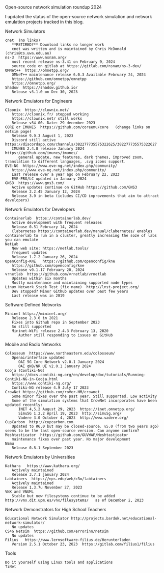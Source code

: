 Open-source network simulation roundup 2024

I updated the status of the open-source network simulation and network emulation projects tracked in this blog. 


Network Simulators

    cnet  (no links)
       **RETIRED?** Download links no longer work
       cnet was written and is maintained by Chris McDonald (chris@cs.uwa.edu.au)
    ns-3  https://www.nsnam.org/
       most recent release ns-3.41 on February 9, 2024
       source code on gitlab at https://gitlab.com/nsnam/ns-3-dev/
    OMNet++  https://omnetpp.org/
       OMNeT++ maintenance release 6.0.3 Available February 24, 2024
       https://github.com/omnetpp/omnetpp
       https://omnetpp.org/
    Shadow  https://shadow.github.io/
       Release v3.1.0 on Dec 30, 2023

Network Emulators for Engineers

    Cloonix  https://clownix.net/
       https://cloonix.fr/ stopped working
       https://clownix.net/ still works
       Release v34-00. Date: 29 december 2023
    CORE or IMUNES  https://github.com/coreemu/core   (change links on netsim page)
       Release 9.0.3 August 1, 2023
       Discord still active https://discordapp.com/channels/382277735575322625/382277735575322627
       IMUNES 2.4.0 release January 2024  https://github.com/imunes/imunes/
          general update, new features, dark themes, improved zoom, translation to different languages, .svg icons support.
    EVE-NG  https://www.eve-ng.net/index.php/community/
       https://www.eve-ng.net/index.php/community/
       Last release over a year ago on February 22, 2023
       EVE-PRO/LC updated in January 2024 
    GNS3  https://www.gns3.com/
       Active updates continue on GitHub https://github.com/GNS3
       Release 2.2.45 January 12, 2024
       Release 3.0 in beta (icludes CI/CD improvements that aim to attract developers)

Network Emulators for Developers

    Containerlab  https://containerlab.dev/
       Active development with frequent releases
       Release 0.51 February 14, 2024
       Clabernetes https://containerlab.dev/manual/clabernetes/ enables containerlab to run in a cluster, greatly increasing the soze of labs you can emulate
    NetLab
       New web site: https://netlab.tools/
       frequent updates
       Release 1.7.2 January 26, 2024
    OpenConfig-KNE   https://github.com/openconfig/kne
       https://github.com/openconfig/kne
       Release v0.1.17 February 20, 2024
    vrnetlab  https://github.com/vrnetlab/vrnetlab
       Updates within six months
       Mostly maintenance and maintaining supported node types
    Linux Network Stack Test (fix name)  http://lnst-project.org/
       Dev stopped? Minor Github updates over past few years 
       Last release was in 2019
       
Software Defined Networks

    Mininet https://mininet.org/
       Release 2.3.0 in 2021
       Fixes into Github repo in September 2023
       So still supported
       Mininet-WiFi release 2.4.3 February 13, 2020
          Author still responding to issues on GitHub
       
Mobile and Radio Networks

    Colosseum  https://www.northeastern.edu/colosseum/
       Openairinterface updated
          OAI 5G Core Network v2.0.1 January 2024
          OAI gNB/NR UE v2.0.1 January 2024
    Cooja (Contiki-NG)  
       https://docs.contiki-ng.org/en/develop/doc/tutorials/Running-Contiki-NG-in-Cooja.html
       https://www.contiki-ng.org/
       Contiki-NG release 4.9 July 17 2023
    CrowNet https://github.com/roVer-HM/crownet
       Some minor fixes over the past year. Still supported. Low activity
       Some of the simulation systems that CrowNet incorporates have been updated recently:
          INET 4,5,2 August 29, 2023  https://inet.omnetpp.org/
          Simu5G 1.2.2 April 19, 2023  http://simu5g.org/
          Vadere 3.0 October 4, 2023  http://www.vadere.org/
    CupCarbon  http://cupcarbon.com
       Updated to R6.0 but may be closed-source. v5.0 (from two years ago) seems to be the last open-source version. Can anyone confirm?
    Meshtasticator  https://github.com/GUVWAF/Meshtasticator
       maintenance fixes over past year. No major development
    NEmu  
       Release 0.8.1 September 2023
        
Network Emulators by Universities

    Kathara   https://www.kathara.org/ 
       Actively maintained
       Release 3.7.1 january 2024
    Labtainers  https://nps.edu/web/c3o/labtainers
       Actively maintained
       Release 1.3.7u November 27, 2023
    VNX and VNUML
       Stable but new filesystems continue to be added  http://vnx.dit.upm.es/vnx/filesystems/   as of December 2, 2023

Network Demonstrators for High School Teachers

    Educational Network Simulator http://projects.bardok.net/educational-network-simulator/
       No updates
    CS4G Netsim  https://github.com/errorinn/netsim
       No updates
    Filius   https://www.lernsoftware-filius.de/Herunterladen
       Version 2.5.1 October 23, 2023  https://gitlab.com/filius1/filius
       

Tools

    Do it yourself using Linux tools and applications
    TiNet

